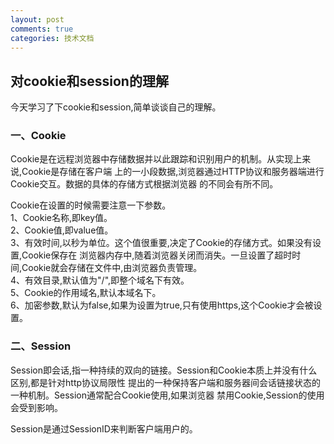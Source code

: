 ```yaml
---
layout: post
comments: true
categories: 技术文档
---
```

## 对cookie和session的理解

今天学习了下cookie和session,简单谈谈自己的理解。

### 一、Cookie

Cookie是在远程浏览器中存储数据并以此跟踪和识别用户的机制。从实现上来说,Cookie是存储在客户端
上的一小段数据,浏览器通过HTTP协议和服务器端进行Cookie交互。数据的具体的存储方式根据浏览器
的不同会有所不同。

Cookie在设置的时候需要注意一下参数。  
1、Cookie名称,即key值。  
2、Cookie值,即value值。  
3、有效时间,以秒为单位。这个值很重要,决定了Cookie的存储方式。如果没有设置,Cookie保存在
浏览器内存中,随着浏览器关闭而消失。一旦设置了超时时间,Cookie就会存储在文件中,由浏览器负责管理。  
4、有效目录,默认值为"/",即整个域名下有效。  
5、Cookie的作用域名,默认本域名下。  
6、加密参数,默认为false,如果为设置为true,只有使用https,这个Cookie才会被设置。

### 二、Session

Session即会话,指一种持续的双向的链接。Session和Cookie本质上并没有什么区别,都是针对http协议局限性
提出的一种保持客户端和服务器间会话链接状态的一种机制。Session通常配合Cookie使用,如果浏览器
禁用Cookie,Session的使用会受到影响。

Session是通过SessionID来判断客户端用户的。